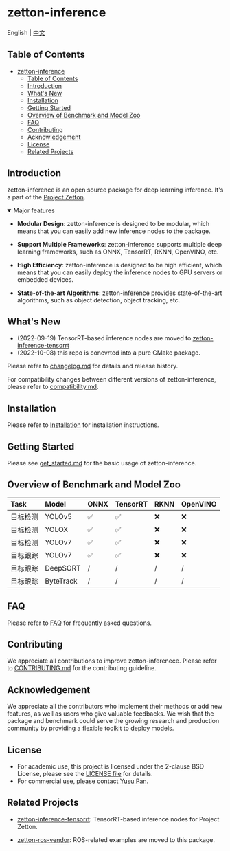 # zetton-inference

English | [中文](README_zh-CN.md)

## Table of Contents

- [zetton-inference](#zetton-inference)
  - [Table of Contents](#table-of-contents)
  - [Introduction](#introduction)
  - [What's New](#whats-new)
  - [Installation](#installation)
  - [Getting Started](#getting-started)
  - [Overview of Benchmark and Model Zoo](#overview-of-benchmark-and-model-zoo)
  - [FAQ](#faq)
  - [Contributing](#contributing)
  - [Acknowledgement](#acknowledgement)
  - [License](#license)
  - [Related Projects](#related-projects)

## Introduction

zetton-inference is an open source package for deep learning inference. It's a part of the [Project Zetton](https://github.com/project-zetton).

<details open>
<summary>Major features</summary>

- **Modular Design**: zetton-inference is designed to be modular, which means that you can easily add new inference nodes to the package.

- **Support Multiple Frameworks**: zetton-inference supports multiple deep learning frameworks, such as ONNX, TensorRT, RKNN, OpenVINO, etc.

- **High Efficiency**: zetton-inference is designed to be high efficient, which means that you can easily deploy the inference nodes to GPU servers or embedded devices.

- **State-of-the-art Algorithms**: zetton-inference provides state-of-the-art algorithms, such as object detection, object tracking, etc.

</details>

## What's New

- (2022-09-19) TensorRT-based inference nodes are moved to [zetton-inference-tensorrt](https://github.com/project-zetton/zetton-inference-tensorrt)
- (2022-10-08) this repo is conevrted into a pure CMake package.

Please refer to [changelog.md](docs/en/changelog.md) for details and release history.

For compatibility changes between different versions of zetton-inference, please refer to [compatibility.md](docs/en/compatibility.md).

## Installation

Please refer to [Installation](docs/en/get_started.md) for installation instructions.

## Getting Started

Please see [get_started.md](docs/en/get_started.md) for the basic usage of zetton-inference.

## Overview of Benchmark and Model Zoo

| Task     | Model     | ONNX | TensorRT | RKNN | OpenVINO |
| :------- | :-------- | :--- | :------- | :--- | :------- |
| 目标检测 | YOLOv5    | ✅    | ✅        | ❌    | ❌        |
| 目标检测 | YOLOX     | ✅    | ✅        | ❌    | ❌        |
| 目标检测 | YOLOv7    | ✅    | ✅        | ❌    | ❌        |
| 目标跟踪 | YOLOv7    | ✅    | ✅        | ❌    | ❌        |
| 目标跟踪 | DeepSORT  | /    | /        | /    | /        |
| 目标跟踪 | ByteTrack | /    | /        | /    | /        |

## FAQ

Please refer to [FAQ](docs/en/faq.md) for frequently asked questions.

## Contributing

We appreciate all contributions to improve zetton-inferenece. Please refer to [CONTRIBUTING.md](.github/CONTRIBUTING.md) for the contributing guideline.

## Acknowledgement

We appreciate all the contributors who implement their methods or add new features, as well as users who give valuable feedbacks.
We wish that the package and benchmark could serve the growing research and production community by providing a flexible toolkit to deploy models.

## License

- For academic use, this project is licensed under the 2-clause BSD License, please see the [LICENSE file](LICENSE) for details.
- For commercial use, please contact [Yusu Pan](mailto:xxdsox@gmail.com).

## Related Projects

- [zetton-inference-tensorrt](https://github.com/project-zetton/zetton-inference-tensorrt): TensorRT-based inference nodes for Project Zetton.

- [zetton-ros-vendor](https://github.com/project-zetton/zetton-ros-vendor):
ROS-related examples are moved to this package.
